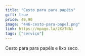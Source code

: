 ```yaml
---
title: "Cesto para para papéis"
gift: true
price: 49,90
image: "446-cesto-para-papel.png"
link: https://mpago.la/2XzTdA1
tags: ["serviço"]
---
```


Cesto para para papéis e lixo seco.
